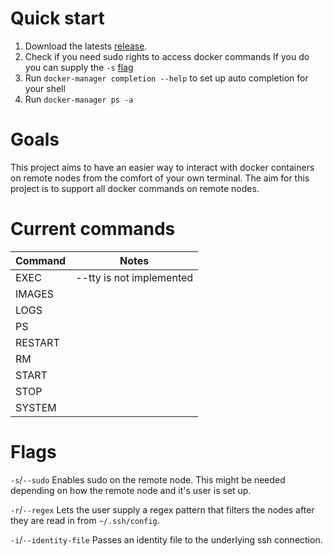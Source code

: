 # Quick start

1. Download the latests [release](https://github.com/MitchellBerend/docker-manager/releases).
2. Check if you need sudo rights to access docker commands
    If you do you can supply the `-s` [flag](#Flags)
3. Run `docker-manager completion --help` to set up auto completion for your
shell
4. Run `docker-manager ps -a`


# Goals
This project aims to have an easier way to interact with docker containers on
remote nodes from the comfort of your own terminal. The aim for this project is
to support all docker commands on remote nodes.


# Current commands

| Command  | Notes                    |
|----------|--------------------------|
| EXEC     | --tty is not implemented |
| IMAGES   |                          |
| LOGS     |                          |
| PS       |                          |
| RESTART  |                          |
| RM       |                          |
| START    |                          |
| STOP     |                          |
| SYSTEM   |                          |


# Flags

`-s`/`--sudo` Enables sudo on the remote node. This might be needed depending on
how the remote node and it's user is set up.

`-r`/`--regex` Lets the user supply a regex pattern that filters the nodes after
they are read in from `~/.ssh/config`.

`-i`/`--identity-file` Passes an identity file to the underlying ssh connection.
